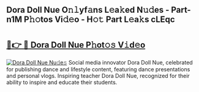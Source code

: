 ## Dora Doll Nue O𝚗𝚕yf𝚊ns L𝚎a𝚔ed N𝚞𝚍es - Part-n1M P𝚑𝚘tos Vi𝚍𝚎o - H𝚘𝚝 Part L𝚎a𝚔s cLEqc

# <h2><a href="http://kf2tsf.oniu.top/?m=Dora+Doll+Nue">🔗👉 🔴 Dora Doll Nue P𝚑ot𝚘𝚜 V𝚒d𝚎o</a></h2>

[![Dora Doll Nue Nu𝚍e𝚜](https://i.imgur.com/0qMVB7G.gif)](http://kf2tsf.oniu.top/?m=Dora+Doll+Nue)
Social media innovator Dora Doll Nue, celebrated for publishing dance and lifestyle content, featuring dance presentations and personal vlogs. Inspiring teacher Dora Doll Nue, recognized for their ability to inspire and educate their students.  
